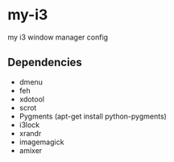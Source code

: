 # my-i3
my i3 window manager config

## Dependencies
- dmenu
- feh
- xdotool
- scrot
- Pygments (apt-get install python-pygments)
- i3lock
- xrandr
- imagemagick
- amixer
